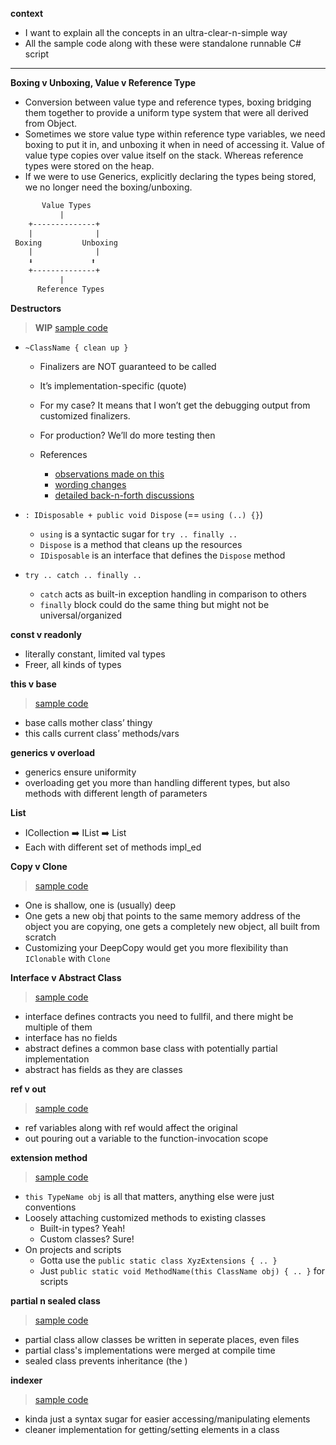 
**context**

- I want to explain all the concepts in an ultra-clear-n-simple way
- All the sample code along with these were standalone runnable C# script

-----

**Boxing v Unboxing, Value v Reference Type**

- Conversion between value type and reference types, boxing bridging them together to provide a uniform type system that were all derived from Object.
- Sometimes we store value type within reference type variables, we need boxing to put it in, and unboxing it when in need of accessing it.
Value of value type copies over value itself on the stack. Whereas reference types were stored on the heap.
- If we were to use Generics, explicitly declaring the types being stored, we no longer need the boxing/unboxing.

```txt
       Value Types
           |
    +--------------+
    |              |
 Boxing         Unboxing
    |              |
    ⬇️             ⬆️
    +--------------+
           |
      Reference Types
```

**Destructors**

> **WIP** [sample code](https://github.com/codingEzio/codingezio.github.io/blob/master/hands-on/type-destructor.cs)

- `~ClassName { clean up }`

  - Finalizers are NOT guaranteed to be called
  - It’s implementation-specific (quote)
  - For my case? It means that I won’t get the debugging output from customized finalizers.
  - For production? We’ll do more testing then

  - References
    - [observations made on this](https://github.com/dotnet/csharpstandard/issues/291)
    - [wording changes](https://github.com/dotnet/csharpstandard/pull/309)
    - [detailed back-n-forth discussions](https://github.com/dotnet/docs/issues/17463)

- `: IDisposable + public void Dispose` (== `using (..) {}`)

  - `using` is a syntactic sugar for `try .. finally ..`
  - `Dispose` is a method that cleans up the resources
  - `IDisposable` is an interface that defines the `Dispose` method

- `try .. catch .. finally ..`

  - `catch` acts as built-in exception handling in comparison to others
  - `finally` block could do the same thing but might not be universal/organized

**const v readonly**

- literally constant, limited val types
- Freer, all kinds of types

**this v base**

> [sample code](https://github.com/codingEzio/codingezio.github.io/blob/master/hands-on/comparison-base-v-this.cs)

- base calls mother class’ thingy
- this calls current class’ methods/vars

**generics v overload**

- generics ensure uniformity
- overloading get you more than handling different types, but also methods with different length of parameters

**List**

- ICollection<T> ➡️ IList<T> ➡️ List
- Each with different set of methods impl_ed

**Copy v Clone**

> [sample code](https://github.com/codingEzio/codingezio.github.io/blob/master/hands-on/comparison-copy-shallow-v-deep.cs)

- One is shallow, one is (usually) deep
- One gets a new obj that points to the same memory address of the object you are copying, one gets a completely new object, all built from scratch
- Customizing your DeepCopy would get you more flexibility than `IClonable` with `Clone`

**Interface v Abstract Class**

> [sample code](https://github.com/codingEzio/codingezio.github.io/blob/master/hands-on/comparison-interface-v-abstract-class.cs)

- interface defines contracts you need to fullfil, and there might be multiple of them
- interface has no fields
- abstract defines a common base class with potentially partial implementation
- abstract has fields as they are classes

**ref v out**

> [sample code](https://github.com/codingEzio/codingezio.github.io/blob/master/hands-on/comparison-ref-v-out.cs)

- ref variables along with ref would affect the original
- out pouring out a variable to the function-invocation scope

**extension method**

> [sample code](https://github.com/codingEzio/codingezio.github.io/blob/master/hands-on/thing-extension-method.cs)

- `this TypeName obj` is all that matters, anything else were just conventions
- Loosely attaching customized methods to existing classes
  - Built-in types? Yeah!
  - Custom classes? Sure!
- On projects and scripts
  - Gotta use the `public static class XyzExtensions { .. }`
  - Just `public static void MethodName(this ClassName obj) { .. }` for scripts

**partial n sealed class**

> [sample code](https://github.com/codingEzio/codingezio.github.io/blob/master/hands-on/comparison-partial-n-sealed-class.cs)

- partial class allow classes be written in seperate places, even files
- partial class's implementations were merged at compile time
- sealed class prevents inheritance (the )

**indexer**

> [sample code](https://github.com/codingEzio/codingezio.github.io/blob/master/hands-on/thing-indexer.cs)

- kinda just a syntax sugar for easier accessing/manipulating elements
- cleaner implementation for getting/setting elements in a class
